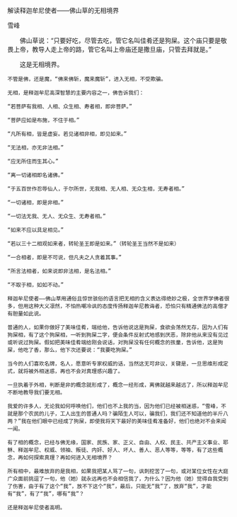 解读释迦牟尼使者——佛山草的无相境界

雪峰


　　佛山草说：“只要好吃，尽管去吃，管它名叫佳肴还是狗屎。这个庙只要是敬畏上帝，教导人走上帝的路，管它名叫上帝庙还是撒旦庙，只管去拜就是。”

　　这是无相境界。

    不管是佛，还是魔，“佛来佛斩，魔来魔斩”，进入无相，不受欺骗。

    无相，是释迦牟尼高深智慧的主要内容之一，佛告诉我们：

    “若菩萨有我相、人相、众生相、寿者相，即非菩萨。”

    “菩萨应如是布施，不住于相。”

    “凡所有相，皆是虚妄。若见诸相非相，即见如来。”

    “无法相，亦无非法相。”

    “应无所住而生其心。”

    “离一切诸相即名诸佛。”

    “于五百世作忍辱仙人，于尔所世，无我相、无人相、无众生相，无寿者相。”

    “一切诸相，即是非相。”

    “一切法无我、无人、无众生、无寿者相。”

    “如来不应以具足相见。”

    “若以三十二相观如来者，转轮圣王即是如来。”（转轮圣王当然不是如来）

    “一合相者，即是不可说，但凡夫之人贪着其事。”

    “所言法相者，如来说即非法相，是名法相。”

    “不取于相，如如不动。”

    释迦牟尼使者——佛山草用通俗且惊世骇俗的语言把无相的含义表达得绝妙之极，全世界学佛者很多，但用这种大义凛然，不怕热嘲冷讽的态度传扬释迦牟尼教诲者，恐怕只有精通佛法的高僧才有胆量如此说。

    普通的人，如果你做好了美味佳肴，端给他，告诉他说这是狗屎，食欲会荡然无存，因为人们有狗屎相，有了这个狗屎相，一听到狗屎二字，便会条件反射式地感到厌恶，除非他从来没有见过或听说过狗屎。假如把美味佳肴端给刚会说话，对狗屎没有任何概念的孩童，告诉他，这是狗屎，他吃了香，那么，他下次还要说：“我要吃狗屎。”

    当今的人们喜欢名牌，名人，愿意听专家权威的话，当然这无可非议，关键是，一旦思维形成定式，就将被外相迷惑，再也不会对真理感兴趣了。

    一旦执着于外相，判断是非的概念就形成了，概念一经形成，离佛就越来越远了，所以释迦牟尼不断地教导我们要无相。

    我爱的许多人，无论我如何呼唤他们，他们也不上我的当，因为他们已经被相迷惑，“雪峰，不就是那个农民的儿子，工人出生的普通人吗？骗陌生人可以，骗我们，我们还不知道他的半斤八两？”我在他们眼中已经成了狗屎，即使我将天下最好的美味佳肴准备好，他们也绝对不会来闻一闻。

    有了相的概念，已经与佛无缘，国家、民族、家、正义、自由、人权、民主、共产主义事业、耶稣、释迦牟尼、权威、领袖、叛徒、内奸、好人、坏人、善人、恶人等等，等等，有了这些概念，再如何探索真理？再如何进入无相境界？

    所有相中，最难放弃的是我相，如果我把某人骂了一句，讽刺挖苦了一句，或对某位女性在大庭广众面前挑逗了一句，他（她）就永远再也不会相信我了，为什么？因为他（她）觉得自我受到了伤害，由于有了这个“我”，放不下这个“我”，最后，只能无“我”了，放弃“我”，才能有“我”，有了“我”，哪有“我”？

    还是释迦牟尼使者高明。



